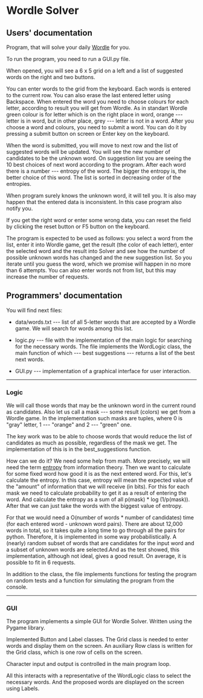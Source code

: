 # Wordle Solver
## Users' documentation

Program, that will solve your daily [Wordle](https://www.nytimes.com/games/wordle/index.html) for you. 

To run the program, you need to run a GUI.py file.

When opened, you will see a 6 x 5 grid on a left and a list of suggested words on the right and two buttons.

You can enter words to the grid from the keyboard. Each words is entered to the current row. You can also erase the last entered letter using Backspace. When entered the word you need to choose colours for each letter, according to result you will get from Wordle. As in standart Wordle green colour is for letter which is on the right place in word, orange --- letter is in word, but in other place, grey --- letter is not in a word. After you choose a word and colours, you need to submit a word. You can do it by pressing a submit button on screen or Enter key on the keyboard.

When the word is submitted, you will move to next row and the list of suggested words will be updated. You will see the new number of candidates to be the unknown word. On suggestion list you are seeing the 10 best choices  of next word according to the program. After each word there is a number --- entropy of the word. The bigger the entropy is, the better choice of this word. The list is sorted in decreasing order of the entropies. 

When program surely knows the unknown word, it will tell you. It is also may happen that the entered data is inconsistent. In this case program also notify you. 

If you get the right word or enter some wrong data, you can reset the field by clicking the reset button or F5 button on the keyboard.

The program is expected to be used as follows: you select a word from the list, enter it into Wordle game, get the result (the color of each letter), enter the selected word and the result into Solver and see how the number of possible unknown words has changed and the new suggestion list. So you iterate until you guess the word, which we promise will happen in no more than 6 attempts. You can also enter words not from list, but this may increase the number of requests.

## Programmers' documentation

You will find next files:

- data/words.txt --- list of all 5-letter words that are accepted by a Wordle game. We will search for words among this list.

- logic.py --- file with the implementation of the main logic for searching for the necessary words. The file implements the WordLogic class, the main function of which --- best suggestions --- returns a list of the best next words.

- GUI.py --- implementation of a graphical interface for user interaction.

---------------	

### Logic

We will call those words that may be the unknown word in the current round as candidates. Also let us call a mask --- some result (colors) we get from a Wordle game. In the implementation such masks are tuples, where 0 is "gray" letter, 1 --- "orange" and 2 --- "green" one.

The key work was to be able to choose words that would reduce the list of candidates as much as possible, regardless of the mask we get. The implementation of this is in the best_suggestions function.

How can we do it? We need some help from math. More precisely, we will need the term [entropy](https://en.wikipedia.org/wiki/Entropy_(information_theory)) from information theory. Then we want to calculate for some fixed word how good it is as the next entered word. For this, let's calculate the entropy. In this case, entropy will mean the expected value of the "amount" of information that we will receive (in bits). For this for each mask we need to calculate probability to get it as a result of entering the word. And calculate the entropy as a sum of all p(mask) * log (1/p(mask)). After that we can just take the words with the biggest value of entropy.

For that we would need a O(number of words * number of candidates) time (for each entered word - unknown word pairs). There are about 12,000 words in total, so it takes quite a long time to go through all the pairs for python. Therefore, it is implemented in some way probabilistically. A (nearly) random subset of words that are candidates for the input word and a subset of unknown words are selected.And as the test showed, this implementation, although not ideal, gives a good result. On average, it is possible to fit in 6 requests.

In addition to the class, the file implements functions for testing the program on random tests and a function for simulating the program from the console.

---------------	

### GUI

The program implements a simple GUI for Wordle Solver. Written using the Pygame library. 

Implemented Button and Label classes. The Grid class is needed to enter words and display them on the screen. An auxiliary Row class is written for the Grid class, which is one row of cells on the screen.

Character input and output is controlled in the main program loop.

All this interacts with a representative of the WordLogic class to select the necessary words. And the proposed words are displayed on the screen using Labels.
